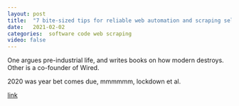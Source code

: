 ```yaml
---
layout: post
title:  "7 bite-sized tips for reliable web automation and scraping selectors"
date:   2021-02-02
categories:  software code web scraping
video: false
---
```


One argues pre-industrial life, and writes books on how modern destroys.   Other is a co-founder of Wired.

2020 was year bet comes due, mmmmmm, lockdown et al.

[link](//medium.com/brick-by-brick/7-bite-sized-tips-for-reliable-web-automation-and-scraping-selectors-2612bc4de2a1)


